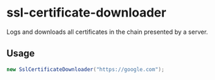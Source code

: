 # ssl-certificate-downloader
Logs and downloads all certificates in the chain presented by a server.

## Usage
```java
new SslCertificateDownloader("https://google.com");
```

